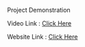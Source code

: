 Project Demonstration

Video Link : <a href="http://169.51.205.212:30786/" target="_blank">Click Here</a>

Website Link : <a href="http://169.51.205.212:30928/" target="_blank">Click Here</a>
